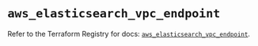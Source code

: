 # `aws_elasticsearch_vpc_endpoint`

Refer to the Terraform Registry for docs: [`aws_elasticsearch_vpc_endpoint`](https://registry.terraform.io/providers/hashicorp/aws/6.10.0/docs/resources/elasticsearch_vpc_endpoint).
